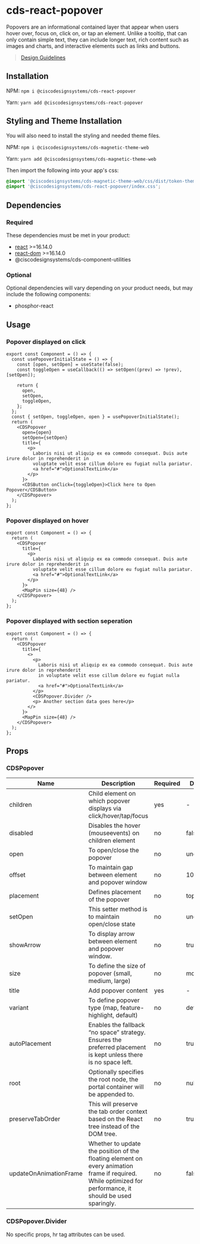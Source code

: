 # cds-react-popover

Popovers are an informational contained layer that appear when users hover over, focus on, click on, or tap an element. Unlike a tooltip, that can only contain simple text, they can include longer text, rich content such as images and charts, and interactive elements such as links and buttons.

> [Design Guidelines](https://magnetic.cisco.com/0a43ab5cd/p/727988-popover)

## Installation

NPM: `npm i @ciscodesignsystems/cds-react-popover`

Yarn: `yarn add @ciscodesignsystems/cds-react-popover`

## Styling and Theme Installation

You will also need to install the styling and needed theme files.

NPM: `npm i @ciscodesignsystems/cds-magnetic-theme-web`

Yarn: `yarn add @ciscodesignsystems/cds-magnetic-theme-web`

Then import the following into your app's css:

```css
@import '@ciscodesignsystems/cds-magnetic-theme-web/css/dist/token-theme-light-variables.css';
@import '@ciscodesignsystems/cds-react-popover/index.css';
```

## Dependencies

### Required

These dependencies must be met in your product:

- [react](https://www.npmjs.com/package/react) >=16.14.0
- [react-dom](https://www.npmjs.com/package/react-dom) >=16.14.0
- @ciscodesignsystems/cds-component-utilities

### Optional

Optional dependencies will vary depending on your product needs, but may include the following components:

- phosphor-react

## Usage

### Popover displayed on click

```tsx
export const Component = () => {
  const usePopoverInitialState = () => {
    const [open, setOpen] = useState(false);
    const toggleOpen = useCallback(() => setOpen((prev) => !prev), [setOpen]);

    return {
      open,
      setOpen,
      toggleOpen,
    };
  };
  const { setOpen, toggleOpen, open } = usePopoverInitialState();
  return (
    <CDSPopover
      open={open}
      setOpen={setOpen}
      title={
        <p>
          Laboris nisi ut aliquip ex ea commodo consequat. Duis aute irure dolor in reprehenderit in
          voluptate velit esse cillum dolore eu fugiat nulla pariatur.
          <a href="#">OptionalTextLink</a>
        </p>
      }>
      <CDSButton onClick={toggleOpen}>Click here to Open Popover</CDSButton>
    </CDSPopover>
  );
};
```

### Popover displayed on hover

```tsx
export const Component = () => {
  return (
    <CDSPopover
      title={
        <p>
          Laboris nisi ut aliquip ex ea commodo consequat. Duis aute irure dolor in reprehenderit in
          voluptate velit esse cillum dolore eu fugiat nulla pariatur.
          <a href="#">OptionalTextLink</a>
        </p>
      }>
      <MapPin size={48} />
    </CDSPopover>
  );
};
```

### Popover displayed with section seperation

```tsx
export const Component = () => {
  return (
    <CDSPopover
      title={
        <>
          <p>
            Laboris nisi ut aliquip ex ea commodo consequat. Duis aute irure dolor in reprehenderit
            in voluptate velit esse cillum dolore eu fugiat nulla pariatur.
            <a href="#">OptionalTextLink</a>
          </p>
          <CDSPopover.Divider />
          <p> Another section data goes here</p>
        </>
      }>
      <MapPin size={48} />
    </CDSPopover>
  );
};
```

## Props

### CDSPopover

| Name                   | Description                                                                                                                                                | Required | Default   |
| ---------------------- | ---------------------------------------------------------------------------------------------------------------------------------------------------------- | -------- | --------- |
| children               | Child element on which popover displays via click/hover/tap/focus                                                                                          | yes      | -         |
| disabled               | Disables the hover (mouseevents) on children element                                                                                                       | no       | false     |
| open                   | To open/close the popover                                                                                                                                  | no       | undefined |
| offset                 | To maintain gap between element and popover window                                                                                                         | no       | 10        |
| placement              | Defines placement of the popover                                                                                                                           | no       | top       |
| setOpen                | This setter method is to maintain open/close state                                                                                                         | no       | undefined |
| showArrow              | To display arrow between element and popover window.                                                                                                       | no       | true      |
| size                   | To define the size of popover (small, medium, large)                                                                                                       | no       | md        |
| title                  | Add popover content                                                                                                                                        | yes      | -         |
| variant                | To define popover type (map, feature-highlight, default)                                                                                                   | no       | default   |
| autoPlacement          | Enables the fallback “no space” strategy. Ensures the preferred placement is kept unless there is no space left.                                           | no       | true      |
| root                   | Optionally specifies the root node, the portal container will be appended to.                                                                              | no       | null      |
| preserveTabOrder       | This will preserve the tab order context based on the React tree instead of the DOM tree.                                                                  | no       | true      |
| updateOnAnimationFrame | Whether to update the position of the floating element on every animation frame if required. While optimized for performance, it should be used sparingly. | no       | false     |

### CDSPopover.Divider

No specific props, hr tag attributes can be used.
